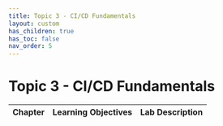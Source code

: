 ```yaml
---
title: Topic 3 - CI/CD Fundamentals
layout: custom
has_children: true
has_toc: false
nav_order: 5
---
```


# Topic 3 - CI/CD Fundamentals

| Chapter | Learning Objectives | Lab Description |
|---------|---------------------|-----------------|

